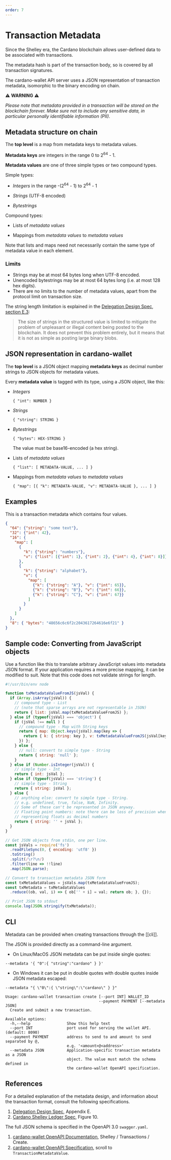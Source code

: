 ```yaml
---
order: 7
---
```


# Transaction Metadata

Since the Shelley era, the Cardano blockchain allows user-defined data to be associated with transactions.

The metadata hash is part of the transaction body, so is covered by all transaction signatures.

The cardano-wallet API server uses a JSON representation of transaction metadata, isomorphic to the binary encoding on chain.

:warning: **WARNING** :warning:

_Please note that metadata provided in a transaction will be stored on the blockchain forever. Make sure not to include any sensitive data, in particular personally identifiable information (PII)._

## Metadata structure on chain

The **top level** is a map from metadata keys to metadata values.

**Metadata keys** are integers in the range 0 to 2<sup>64</sup> - 1.

**Metadata values** are one of three simple types or two compound types.

Simple types:

 * _Integers_ in the range -(2<sup>64</sup> - 1) to 2<sup>64</sup> - 1

 * _Strings_ (UTF-8 encoded)

 * _Bytestrings_

Compound types:

 * Lists of _metadata values_

 * Mappings from _metadata values_ to _metadata values_

Note that lists and maps need not necessarily contain the same type of metadata value in each element.

### Limits

 - Strings may be at most 64 bytes long when UTF-8 encoded.
 - Unencoded bytestrings may be at most 64 bytes long (i.e. at most 128 hex digits).
 - There are no limits to the number of metadata values, apart from the protocol limit on transaction size.

The string length limitation is explained in the
[Delegation Design Spec, section E.3][delegation-spec]:

> The size of strings in the structured value is limited to mitigate
> the problem of unpleasant or illegal content being posted to the
> blockchain. It does not prevent this problem entirely, but it means
> that it is not as simple as posting large binary blobs.

## JSON representation in cardano-wallet

The **top level** is a JSON object mapping **metadata keys** as
decimal number strings to JSON objects for metadata values.

Every **metadata value** is tagged with its type, using a JSON object,
like this:

 * _Integers_

    `{ "int": NUMBER }`

 * _Strings_

    `{ "string": STRING }`

 * _Bytestrings_

    `{ "bytes": HEX-STRING }`

    The value must be base16-encoded (a hex string).

 * Lists of _metadata values_

   `{ "list": [ METADATA-VALUE, ... ] }`

 * Mappings from _metadata values_ to _metadata values_

   `{ "map": [{ "k": METADATA-VALUE, "v": METADATA-VALUE }, ... ] }`

## Examples

This is a transaction metadata which contains four values.

```json
{
  "64": {"string": "some text"},
  "32": {"int": 42},
  "16": {
    "map": [
      {
        "k": {"string": "numbers"},
        "v": {"list": [{"int": 1}, {"int": 2}, {"int": 4}, {"int": 8}]}
      },
      {
        "k": {"string": "alphabet"},
        "v": {
          "map": [
            {"k": {"string": "A"}, "v": {"int": 65}},
            {"k": {"string": "B"}, "v": {"int": 66}},
            {"k": {"string": "C"}, "v": {"int": 67}}
          ]
        }
      }
    ]
  },
  "8": { "bytes": "48656c6c6f2c2043617264616e6f21" }
}
```

## Sample code: Converting from JavaScript objects

Use a function like this to translate arbitrary JavaScript values into metadata JSON format. If your application requires a more precise mapping, it can be modified to suit. Note that this code does not validate strings for length.

```javascript
#!/usr/bin/env node

function txMetadataValueFromJS(jsVal) {
  if (Array.isArray(jsVal)) {
    // compound type - List
    // (note that sparse arrays are not representable in JSON)
    return { list: jsVal.map(txMetadataValueFromJS) };
  } else if (typeof(jsVal) === 'object') {
    if (jsVal !== null ) {
      // compound type - Map with String keys
      return { map: Object.keys(jsVal).map(key => {
        return { k: { string: key }, v: txMetadataValueFromJS(jsVal[key]) };
      }) };
    } else {
      // null: convert to simple type - String
      return { string: 'null' };
    }
  } else if (Number.isInteger(jsVal)) {
    // simple type - Int
    return { int: jsVal };
  } else if (typeof(jsVal) === 'string') {
    // simple type - String
    return { string: jsVal };
  } else {
    // anything else: convert to simple type - String.
    // e.g. undefined, true, false, NaN, Infinity.
    // Some of these can't be represented in JSON anyway.
    // Floating point numbers: note there can be loss of precision when
    // representing floats as decimal numbers
    return { string: '' + jsVal };
  }
}

// Get JSON objects from stdin, one per line.
const jsVals = require('fs')
  .readFileSync(0, { encoding: 'utf8' })
  .toString()
  .split(/\r?\n/)
  .filter(line => !!line)
  .map(JSON.parse);

// Convert to transaction metadata JSON form
const txMetadataValues = jsVals.map(txMetadataValueFromJS);
const txMetadata = txMetadataValues
  .reduce((ob, val, i) => { ob['' + i] = val; return ob; }, {});

// Print JSON to stdout
console.log(JSON.stringify(txMetadata));
```


## CLI

Metadata can be provided when creating transactions through the [[cli]].

The JSON is provided directly as a command-line argument.
 - On Linux/MacOS JSON metadata can be put inside single quotes:
```
--metadata '{ "0":{ "string":"cardano" } }'
```
 - On Windows it can be put in double quotes with double quotes inside JSON metadata escaped:
```
--metadata "{ \"0\":{ \"string\":\"cardano\" } }"
```


```
Usage: cardano-wallet transaction create [--port INT] WALLET_ID
                                         --payment PAYMENT [--metadata JSON]
  Create and submit a new transaction.

Available options:
  -h,--help                Show this help text
  --port INT               port used for serving the wallet API. (default: 8090)
  --payment PAYMENT        address to send to and amount to send separated by @,
                           e.g. '<amount>@<address>'
  --metadata JSON          Application-specific transaction metadata as a JSON
                           object. The value must match the schema defined in
                           the cardano-wallet OpenAPI specification.
```


## References

For a detailed explanation of the metadata design, and information about the transaction format, consult the following specifications.

1. [Delegation Design Spec][delegation-spec], Appendix E.
2. [Cardano Shelley Ledger Spec][shelley-ledger-spec], Figure 10.


The full JSON schema is specified in the OpenAPI 3.0 `swagger.yaml`.

1. [cardano-wallet OpenAPI Documentation][swagger-doc], Shelley / Transactions / Create.
2. [cardano-wallet OpenAPI Specification][swagger-spec], scroll to `TransactionMetadataValue`.


[delegation-spec]: https://hydra.iohk.io/job/Cardano/cardano-ledger-specs/delegationDesignSpec/latest/download-by-type/doc-pdf/delegation_design_spec
[shelley-ledger-spec]: https://hydra.iohk.io/job/Cardano/cardano-ledger-specs/specs.shelley-ledger/latest/download-by-type/doc-pdf/ledger-spec
[swagger-doc]: https://input-output-hk.github.io/cardano-wallet/api/edge/#operation/postTransaction
[swagger-spec]: https://github.com/input-output-hk/cardano-wallet/blob/master/specifications/api/swagger.yaml
